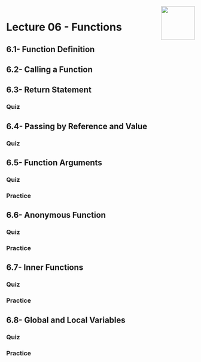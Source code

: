 <img align="right" width="90" height="90" src="https://github.com/cs-MohamedAyman/Computer-Science-Textbooks/blob/master/logos/python.jpg">

# Lecture 06 - Functions
## 6.1- Function Definition
## 6.2- Calling a Function
## 6.3- Return Statement
### Quiz
## 6.4- Passing by Reference and Value
### Quiz
## 6.5- Function Arguments
### Quiz
### Practice
## 6.6- Anonymous Function
### Quiz
### Practice
## 6.7- Inner Functions
### Quiz
### Practice
## 6.8- Global and Local Variables
### Quiz
### Practice
